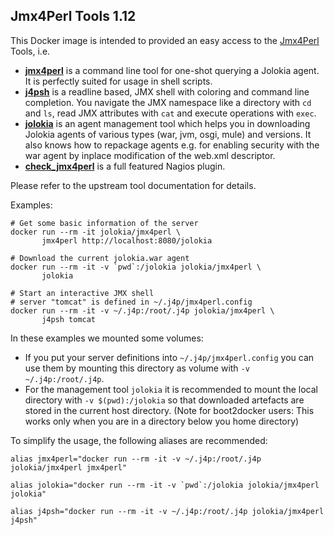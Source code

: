 ## Jmx4Perl Tools 1.12

This Docker image is intended to provided an easy access to the [Jmx4Perl](http://www.jmx4perl.org) Tools, i.e.

* [**jmx4perl**](http://search.cpan.org/~roland/jmx4perl/scripts/jmx4perl) is a command line tool for one-shot querying a Jolokia agent. It is perfectly suited for usage in shell scripts.
* [**j4psh**](http://search.cpan.org/~roland/jmx4perl/scripts/j4psh) is a readline based, JMX shell with coloring and command line completion. You navigate the JMX namespace like a directory with `cd` and `ls`, read JMX attributes with `cat` and execute operations with `exec`. 
* [**jolokia**](http://search.cpan.org/~roland/jmx4perl/scripts/jolokia) is an agent management tool which helps you in downloading Jolokia agents of various types (war, jvm, osgi, mule) and versions. It also knows how to repackage agents e.g. for enabling security with the war agent by inplace modification of the web.xml descriptor. 
* [**check_jmx4perl**](http://search.cpan.org/~roland/jmx4perl/scripts/check_jmx4perl) is a full featured Nagios plugin.

Please refer to the upstream tool documentation for details. 

Examples:

```shell
# Get some basic information of the server
docker run --rm -it jolokia/jmx4perl \
       jmx4perl http://localhost:8080/jolokia

# Download the current jolokia.war agent
docker run --rm -it -v `pwd`:/jolokia jolokia/jmx4perl \
       jolokia

# Start an interactive JMX shell
# server "tomcat" is defined in ~/.j4p/jmx4perl.config
docker run --rm -it -v ~/.j4p:/root/.j4p jolokia/jmx4perl \
       j4psh tomcat
```

In these examples we mounted some volumes:

* If you put your server definitions into `~/.j4p/jmx4perl.config` you can use them by mounting this directory as volume with `-v ~/.j4p:/root/.j4p`. 
* For the management tool `jolokia` it is recommended to mount the local directory with `-v $(pwd):/jolokia` so that downloaded artefacts are stored in the current host directory. (Note for boot2docker users: This works only when you are in a directory below you home directory)

To simplify the usage, the following aliases are recommended:

````
alias jmx4perl="docker run --rm -it -v ~/.j4p:/root/.j4p jolokia/jmx4perl jmx4perl"

alias jolokia="docker run --rm -it -v `pwd`:/jolokia jolokia/jmx4perl jolokia"

alias j4psh="docker run --rm -it -v ~/.j4p:/root/.j4p jolokia/jmx4perl j4psh"
````
